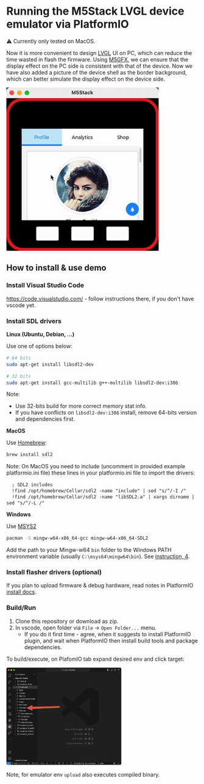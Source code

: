 # Running the M5Stack LVGL device emulator via PlatformIO

:warning: Currently only tested on MacOS.

Now it is more convenient to design [LVGL](https://github.com/lvgl/lvgl) UI on PC, 
which can reduce the time wasted in flash the firmware.
Using [M5GFX](https://github.com/m5stack/M5GFX), we can ensure that the display
effect on the PC side is consistent with that of the device.
Now we have also added a picture of the device shell as the border background, 
which can better simulate the display effect on the device side.

![lv_m5stack_fire](./images/lv_m5stack_fire.gif)

## How to install & use demo

### Install Visual Studio Code

https://code.visualstudio.com/ - follow instructions there, if you don't have
vscode yet.


### Install SDL drivers

**Linux (Ubuntu, Debian, ...)**

Use one of options below:

```sh
# 64 bits
sudo apt-get install libsdl2-dev
```

```sh
# 32 bits
sudo apt-get install gcc-multilib g++-multilib libsdl2-dev:i386
```

Note:

- Use 32-bits build for more correct memory stat info.
- If you have conflicts on `libsdl2-dev:i386` install, remove 64-bits version
  and dependencies first.

**MacOS**

Use [Homebrew](https://brew.sh/):

```sh
brew install sdl2
```
Note: 
On MacOS you need to include (uncomment in provided example platformio.ini file) these lines in your platformio.ini file to import the drivers:
```
  ; SDL2 includes
  !find /opt/homebrew/Cellar/sdl2 -name "include" | sed "s/^/-I /"
  !find /opt/homebrew/Cellar/sdl2 -name "libSDL2.a" | xargs dirname | sed "s/^/-L /"
```

**Windows**

Use [MSYS2](https://www.msys2.org/)

```sh
pacman -S mingw-w64-x86_64-gcc mingw-w64-x86_64-SDL2
```

Add the path to your Mingw-w64 `bin` folder to the Windows PATH environment
variable (usually `C:\msys64\mingw64\bin`). See [instruction, 4](https://code.visualstudio.com/docs/cpp/config-mingw#_prerequisites).


### Install flasher drivers (optional)

If you plan to upload firmware & debug hardware, read notes in PlatformIO
[install docs](http://docs.platformio.org/en/latest/installation.html#troubleshooting).


### Build/Run

1. Clone this repository or download as zip.
2. In vscode, open folder via `File` -> `Open Folder...` menu.
   - If you do it first time - agree, when it suggests to install PlatformIO
     plugin, and wait when PlatformIO then install build tools and package
     dependencies.

To build/execute, on PlafomIO tab expand desired env and click target:

<img src="support/pio_explorer.png" width="60%">

Note, for emulator env `upload` also executes compiled binary.
